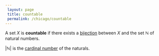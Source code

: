 ```yaml
---
 layout: page
 title: countable
 permalink: /chicago/countable
---
```

A set $X$ is **countable** if there exists a [bijection](https://mathgloss.github.io/MathGloss/chicago/bijective) between $X$ and the set $\mathbb N$ of natural numbers. 

$|\mathbb N|$ is the [cardinal number](https://mathgloss.github.io/MathGloss/chicago/cardinal_number) of the naturals. 
